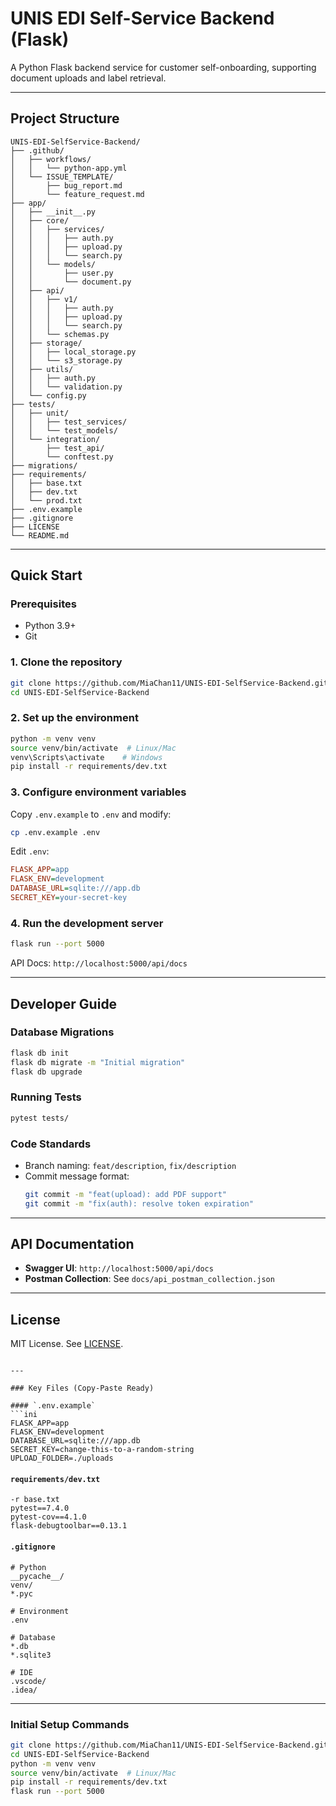 
# UNIS EDI Self-Service Backend (Flask)

A Python Flask backend service for customer self-onboarding, supporting document uploads and label retrieval.

---

## Project Structure

```
UNIS-EDI-SelfService-Backend/
├── .github/
│   ├── workflows/
│   │   └── python-app.yml
│   └── ISSUE_TEMPLATE/
│       ├── bug_report.md
│       └── feature_request.md
├── app/
│   ├── __init__.py
│   ├── core/
│   │   ├── services/
│   │   │   ├── auth.py
│   │   │   ├── upload.py
│   │   │   └── search.py
│   │   └── models/
│   │       ├── user.py
│   │       └── document.py
│   ├── api/
│   │   ├── v1/
│   │   │   ├── auth.py
│   │   │   ├── upload.py
│   │   │   └── search.py
│   │   └── schemas.py
│   ├── storage/
│   │   ├── local_storage.py
│   │   └── s3_storage.py
│   ├── utils/
│   │   ├── auth.py
│   │   └── validation.py
│   └── config.py
├── tests/
│   ├── unit/
│   │   ├── test_services/
│   │   └── test_models/
│   └── integration/
│       ├── test_api/
│       └── conftest.py
├── migrations/
├── requirements/
│   ├── base.txt
│   ├── dev.txt
│   └── prod.txt
├── .env.example
├── .gitignore
├── LICENSE
└── README.md
```

---

## Quick Start

### Prerequisites
- Python 3.9+
- Git

### 1. Clone the repository
```bash
git clone https://github.com/MiaChan11/UNIS-EDI-SelfService-Backend.git
cd UNIS-EDI-SelfService-Backend
```

### 2. Set up the environment
```bash
python -m venv venv
source venv/bin/activate  # Linux/Mac
venv\Scripts\activate    # Windows
pip install -r requirements/dev.txt
```

### 3. Configure environment variables
Copy `.env.example` to `.env` and modify:
```bash
cp .env.example .env
```
Edit `.env`:
```ini
FLASK_APP=app
FLASK_ENV=development
DATABASE_URL=sqlite:///app.db
SECRET_KEY=your-secret-key
```

### 4. Run the development server
```bash
flask run --port 5000
```
API Docs: `http://localhost:5000/api/docs`

---

## Developer Guide

### Database Migrations
```bash
flask db init
flask db migrate -m "Initial migration"
flask db upgrade
```

### Running Tests
```bash
pytest tests/
```

### Code Standards
- Branch naming: `feat/description`, `fix/description`
- Commit message format:
  ```bash
  git commit -m "feat(upload): add PDF support"
  git commit -m "fix(auth): resolve token expiration"
  ```

---

## API Documentation
- **Swagger UI**: `http://localhost:5000/api/docs`
- **Postman Collection**: See `docs/api_postman_collection.json`

---

## License
MIT License. See [LICENSE](./LICENSE).
```

---

### Key Files (Copy-Paste Ready)

#### `.env.example`
```ini
FLASK_APP=app
FLASK_ENV=development
DATABASE_URL=sqlite:///app.db
SECRET_KEY=change-this-to-a-random-string
UPLOAD_FOLDER=./uploads
```

#### `requirements/dev.txt`
```text
-r base.txt
pytest==7.4.0
pytest-cov==4.1.0
flask-debugtoolbar==0.13.1
```

#### `.gitignore`
```gitignore
# Python
__pycache__/
venv/
*.pyc

# Environment
.env

# Database
*.db
*.sqlite3

# IDE
.vscode/
.idea/
```

---

### Initial Setup Commands
```bash
git clone https://github.com/MiaChan11/UNIS-EDI-SelfService-Backend.git
cd UNIS-EDI-SelfService-Backend
python -m venv venv
source venv/bin/activate  # Linux/Mac
pip install -r requirements/dev.txt
flask run --port 5000
```

